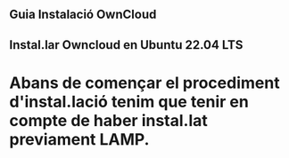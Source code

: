 ## Guia Instalació OwnCloud

## Instal.lar Owncloud en Ubuntu 22.04 LTS


# Abans de començar el procediment d'instal.lació tenim que tenir en compte de haber instal.lat previament LAMP.

